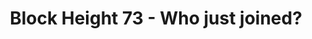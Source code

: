 ---
layout: post
title: "Block Height 73 - Who just joined?"
categories:
tags: []
image: blockheight-73.jpg
description: Hello? Can anyone hear me?
script:
  - "Purple at the keyboard, with a £2 bottle of wine. <voice name='Kendra'> <lang xml:lang='en-US'> We may be stuck at home but we can still deliver a great comic via web conference! <say-as interpret-as='interjection'>Right, Green?</say-as></lang></voice>"
  - "Green, long hair and big bearded, sitting in front of an impressive looking selection of books. <voice name='Joey'><lang xml:lang='en-US'><amazon:emotion name='disappointed' intensity='high'> I haven't had a haircut or shower,  <emphasis level='reduced'>I mean shave</emphasis>, in weeks!    </amazon:emotion>     Over to Blue for the punchline.</lang></voice>"
  - "Blue's screen showing video Disabled due to low bandwith, mute on."
---